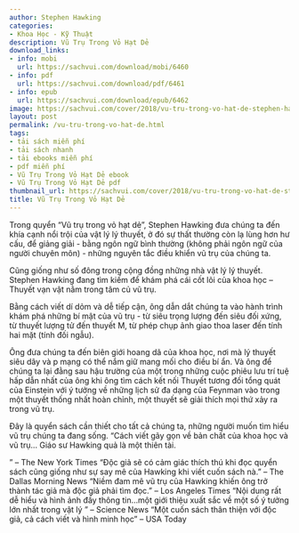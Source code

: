 ```yaml
---
author: Stephen Hawking
categories:
- Khoa Học - Kỹ Thuật
description: Vũ Trụ Trong Vỏ Hạt Dẻ
download_links:
- info: mobi
  url: https://sachvui.com/download/mobi/6460
- info: pdf
  url: https://sachvui.com/download/pdf/6461
- info: epub
  url: https://sachvui.com/download/epub/6462
image: https://sachvui.com/cover/2018/vu-tru-trong-vo-hat-de-stephen-hawking.jpg
layout: post
permalink: /vu-tru-trong-vo-hat-de.html
tags:
- tải sách miễn phí
- tải sách nhanh
- tải ebooks miễn phí
- pdf miễn phí
- Vũ Trụ Trong Vỏ Hạt Dẻ ebook
- Vũ Trụ Trong Vỏ Hạt Dẻ pdf
thumbnail_url: https://sachvui.com/cover/2018/vu-tru-trong-vo-hat-de-stephen-hawking.jpg
title: Vũ Trụ Trong Vỏ Hạt Dẻ
---
```


 <div class="item-desc text-justify"> <p>Trong quyển “Vũ trụ trong vỏ hạt dẻ”, Stephen Hawking đưa chúng ta đến khía cạnh nổi trội của vật lý lý thuyết, ở đó sự thất thường còn lạ lùng hơn hư cấu, để giảng giải - bằng ngôn ngữ bình thường (không phải ngôn ngữ của người chuyên môn) - những nguyên tắc điều khiển vũ trụ của chúng ta.</p><p>Cũng giống như số đông trong cộng đồng những nhà vật lý lý thuyết. Stephen Hawking đang tìm kiếm để khám phá cái cốt lõi của khoa học – Thuyết vạn vật nằm trong tâm củ vũ trụ.</p><p>Bằng cách viết dí dỏm và dễ tiếp cận, ông dẫn dắt chúng ta vào hành trình khám phá những bí mật của vũ trụ - từ siêu trọng lượng đến siêu đối xứng, từ thuyết lượng tử đến thuyết M, từ phép chụp ảnh giao thoa laser đến tính hai mặt (tính đối ngẫu).</p><p>Ông đưa chúng ta đến biên giới hoang dã của khoa học, nơi mà lý thuyết siêu dây và p mạng có thể nắm giữ mang mối cho điều bí ẩn. Và ông để chúng ta lại đằng sau hậu trường của một trong những cuộc phiêu lưu trí tuệ hấp dẫn nhất của ông khi ông tìm cách kết nối Thuyết tương đối tổng quát của Einstein với ý tưởng về những lịch sử đa dạng của Feynman vào trong một thuyết thống nhất hoàn chỉnh, một thuyết sẽ giải thích mọi thứ xảy ra trong vũ trụ.</p><p>Đây là quyển sách cần thiết cho tất cả chúng ta, những người muốn tìm hiểu vũ trụ chúng ta đang sống. “Cách viết gãy gọn về bản chất của khoa học và vũ trụ… Giáo sư Hawking quả là một thiên tài.</p><p>” – The New York Times “Độc giả sẽ có cảm giác thích thú khi đọc quyển sách cũng giống như sự say mê của Hawking khi viết cuốn sách nà.” – The Dallas Morning News “Niềm đam mê vũ trụ của Hawking khiến ông trở thành tác giả mà độc giả phải tìm đọc.” – Los Angeles Times “Nội dung rất dễ hiểu và hình ảnh đầy thông tin…một giới thiệu xuất sắc về một số ý tưởng lớn nhất trong vật lý ” – Science News “Một cuốn sách thân thiện với độc giả, cả cách viết và hình minh học” – USA Today</p> </div>